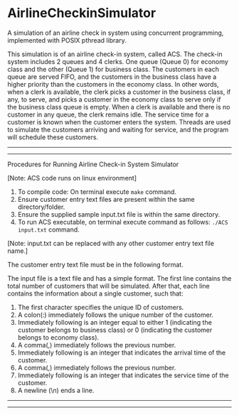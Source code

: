# AirlineCheckinSimulator
A simulation of an airline check in system using concurrent programming, implemented with POSIX pthread library.  

This simulation is of an airline check-in system, called ACS.  The check-in system includes 2 queues and 4 clerks. One queue (Queue 0) for economy class and the other (Queue 1) for business class. The customers in each queue are served FIFO, and the customers in the business class have a higher priority than the customers in the economy class. In other words, when a clerk is available, the clerk picks a customer in the business class, if any, to serve, and picks a customer in the economy class to serve only if the business class queue is empty. When a clerk is available and there is no customer in any queue, the clerk remains idle. The service time for a customer is known when the customer enters the system.  Threads are used to simulate the customers arriving and waiting for service, and the program will schedule these customers.

********************************************************************************************************************************************
********************************************************************************************************************************************

Procedures for Running Airline Check-in System Simulator

[Note: ACS code runs on linux environment]

1. To compile code: On terminal execute `make` command.
2. Ensure customer entry text files are present within the same directory/folder.
3. Ensure the supplied sample input.txt file is within the same directory.
4. To run ACS executable, on terminal execute command as follows: `./ACS input.txt` command.

[Note: input.txt can be replaced with any other customer entry text file name.]

The customer entry text file must be in the following format.

The input file is a text file and has a simple format. The first line contains the total number of customers that will
be simulated. After that, each line contains the information about a single customer, such that:
1. The first character specifies the unique ID of customers.
2. A colon(:) immediately follows the unique number of the customer.
3. Immediately following is an integer equal to either 1 (indicating the customer belongs to business class) or 0 (indicating the customer belongs to economy class).
4. A comma(,) immediately follows the previous number.
5. Immediately following is an integer that indicates the arrival time of the customer.
6. A comma(,) immediately follows the previous number.
7. Immediately following is an integer that indicates the service time of the customer.
8. A newline (\n) ends a line.

********************************************************************************************************************************************
********************************************************************************************************************************************

